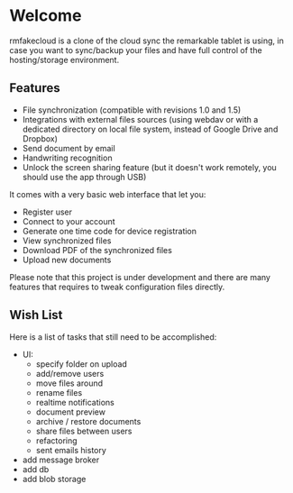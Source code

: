 # Welcome

rmfakecloud is a clone of the cloud sync the remarkable tablet is using, in case you want to sync/backup your files and have full control of the hosting/storage environment.

## Features

* File synchronization (compatible with revisions 1.0 and 1.5)
* Integrations with external files sources (using webdav or with a dedicated directory on local file system, instead of Google Drive and Dropbox)
* Send document by email
* Handwriting recognition
* Unlock the screen sharing feature (but it doesn't work remotely, you should use the app through USB)

It comes with a very basic web interface that let you:

* Register user
* Connect to your account
* Generate one time code for device registration
* View synchronized files
* Download PDF of the synchronized files
* Upload new documents

Please note that this project is under development and there are many features that requires to tweak configuration files directly.

## Wish List

Here is a list of tasks that still need to be accomplished:

- UI:
    * specify folder on upload
    * add/remove users
    * move files around
    * rename files
    * realtime notifications
    * document preview
    * archive / restore documents
    * share files between users
    * refactoring
    * sent emails history
- add message broker
- add db
- add blob storage
